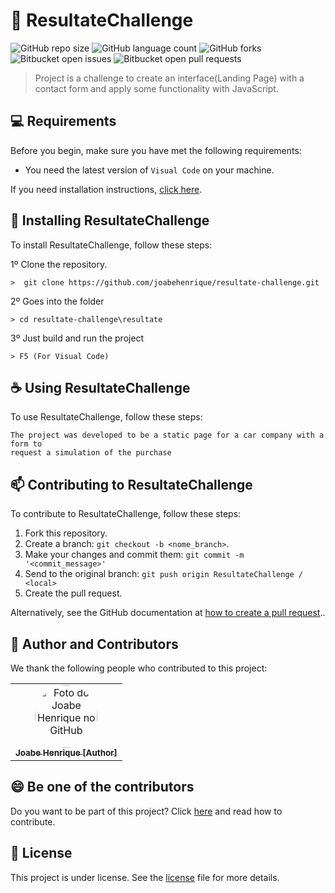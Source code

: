 # 🚙 ResultateChallenge

![GitHub repo size](https://img.shields.io/github/repo-size/joabehenrique/resultate-challenge?style=flat)
![GitHub language count](https://img.shields.io/github/languages/count/joabehenrique/resultate-challenge?style=flat)
![GitHub forks](https://img.shields.io/github/forks/joabehenrique/resultate-challenge?style=flat)
![Bitbucket open issues](https://img.shields.io/bitbucket/issues/joabehenrique/resultate-challenge?style=flat)
![Bitbucket open pull requests](https://img.shields.io/bitbucket/pr-raw/joabehenrique/resultate-challenge?style=flat)

> Project is a challenge to create an interface(Landing Page) with a contact form and apply some functionality with JavaScript.

## 💻 Requirements

Before you begin, make sure you have met the following requirements:

- You need the latest version of `Visual Code` on your machine.

If you need installation instructions, [click here](https://code.visualstudio.com/download).

## 🚀 Installing ResultateChallenge

To install ResultateChallenge, follow these steps:

1º Clone the repository.

```
>  git clone https://github.com/joabehenrique/resultate-challenge.git
```
2º Goes into the folder
```
> cd resultate-challenge\resultate
```
3º Just build and run the project
```
> F5 (For Visual Code)
```
## ☕ Using ResultateChallenge

To use ResultateChallenge, follow these steps:

```
The project was developed to be a static page for a car company with a form to 
request a simulation of the purchase
```

## 📫 Contributing to ResultateChallenge

To contribute to ResultateChallenge, follow these steps:

1. Fork this repository.
2. Create a branch: `git checkout -b <nome_branch>`.
3. Make your changes and commit them: `git commit -m '<commit_message>'`
4. Send to the original branch: `git push origin ResultateChallenge / <local>`
5. Create the pull request.

Alternatively, see the GitHub documentation at [how to create a pull request](https://help.github.com/en/github/collaborating-with-issues-and-pull-requests/creating-a-pull-request)..

## 🤝 Author and Contributors

We thank the following people who contributed to this project:

<table>
  <tr>
    <td align="center">
      <a href="https://github.com/joabehenrique">
        <img src="https://avatars3.githubusercontent.com/u/64988299" width="100px" style="border-radius: 90px" alt="Foto do Joabe Henrique no GitHub"/><br>
        <sub>
          <b>Joabe Henrique [Author]</b>
        </sub>
      </a>
    </td>
  </tr>
</table>

## 😄 Be one of the contributors<br>

Do you want to be part of this project? Click [here](https://github.com/joabehenrique/resultate-challenge/blob/main/CONTRIBUTING.md) and read how to contribute.

## 📝 License

This project is under license. See the [license](https://github.com/joabehenrique/resultate-challenge/blob/main/LICENSE.md) file for more details.
